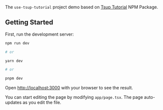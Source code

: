 The `use-tsup-tutorial` project demo based on [Tsup Tutorial](https://www.npmjs.com/package/tsup-tutorial) NPM Package.

## Getting Started

First, run the development server:

```bash
npm run dev

# or

yarn dev

# or

pnpm dev
```

Open [http://localhost:3000](http://localhost:3000) with your browser to see the result.

You can start editing the page by modifying `app/page.tsx`. The page auto-updates as you edit the file.
